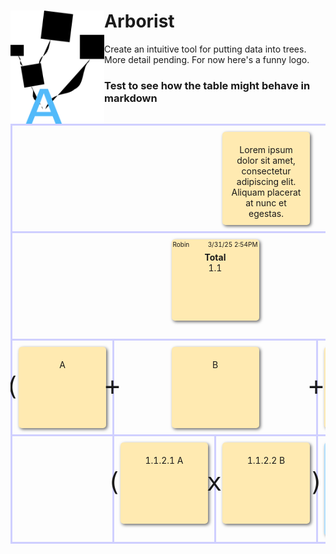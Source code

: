 # Arborist <img src="arborist.png" width="150" align="left">

Create an intuitive tool for putting data into trees. More detail pending. For now here's a funny logo.


### Test to see how the table might behave in markdown

<style>
        .card-content {            
            width: 120px;
            min-height: 100px;
            padding: 20px 10px 10px 10px;
            text-align: center;
            background: rgb(255, 234, 177);
            border-radius: 5px;
            margin: auto;
            position: relative;
            box-shadow: 2px 2px 5px rgba(0, 0, 0, .6);
        }

        .card-content .card-title {
            display: block;
            font-weight: bold;
        }

        .card-content .card-author {
            position: absolute;
            top: 2px;
            left: 2px;
            font-size: 10px;
        }

        .card-pre {
            font-family: monospace;
            position: absolute;
            font-size: 40px;
            left: -12px;
            z-index: 10;
            top: 50px;
        }

        .card-post {
            font-family: monospace;
            position: absolute;
            font-size: 40px;
            right: -12px;
            z-index: 10;
            top: 50px;
        }

        .card-content .card-last {
            position: absolute;
            top: 2px;
            right: 2px;
            font-size: 10px;
        }

        td {
            position: relative;
            align-content: baseline;
            padding: 10px;
            border-left: 3px solid #cfcfff;
            border-top: 3px solid #cfcfff;
        }

        td:last-of-type {
            border-right: 3px solid #cfcfff;
        }

        tr:last-of-type td {
            border-bottom: 3px solid #cfcfff;
        }
    </style>
<div id="root">
    <table cellpadding="0" cellspacing="0"><tbody><tr><td colspan="5"><div class="card-content">Lorem ipsum dolor sit amet, consectetur adipiscing elit. Aliquam placerat at nunc et egestas.</div></td></tr><tr><td colspan="4"><div class="card-content"><span class="card-author">Robin</span><span class="card-last">3/31/25 2:54PM</span><span class="card-title">Total</span>1.1</div></td><td><div class="card-content">1.2 Lorem ipsum dolor sit amet, consectetur adipiscing elit. Aliquam placerat at nunc et egestas.</div></td></tr><tr><td><span class="card-pre">(</span><div class="card-content">A</div><span class="card-post">+</span></td><td colspan="2"><div class="card-content">B</div><span class="card-post">+</span></td><td><div class="card-content">C</div><span class="card-post">)</span></td><td class="empty-cell"></td></tr><tr><td class="empty-cell"></td><td><span class="card-pre">(</span><div class="card-content">1.1.2.1 A</div><span class="card-post">x</span></td><td><div class="card-content">1.1.2.2 B</div><span class="card-post">)</span></td><td><div class="card-content" style="background: rgb(177, 224, 255);">1.1.3.1 Lorem ipsum dolor sit amet, consectetur adipiscing elit. Aliquam placerat at nunc et egestas.</div></td><td class="empty-cell"></td></tr></tbody></table></div>